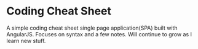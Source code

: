 Coding Cheat Sheet
===============================

A simple coding cheat sheet single page application(SPA) built with AngularJS. Focuses on syntax and a few notes. Will continue to grow as I learn new stuff.
